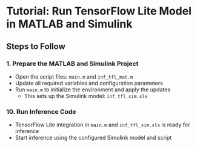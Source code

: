 # Tutorial: Run TensorFlow Lite Model in MATLAB and Simulink

## Steps to Follow

### 1. Prepare the MATLAB and Simulink Project
- Open the script files: `main.m` and `inf_tfl_mat.m`
- Update all required variables and configuration parameters
- Run `main.m` to initialize the environment and apply the updates  
    - This sets up the Simulink model: `inf_tfl_sim.slx`

### 10. Run Inference Code
- TensorFlow Lite integration in `main.m` and `inf_tfl_sim.slx` is ready for inference
- Start inference using the configured Simulink model and script
